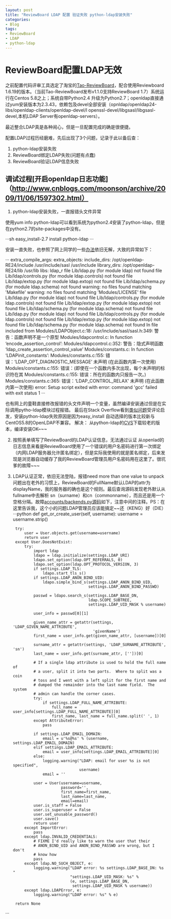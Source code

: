 ```yaml
---
layout: post
title: "ReviewBoard LDAP 配置 验证失败 python-ldap安装失败"
categories:
- Blog
tags:
- ReviewBoard
- LDAP
- python-ldap
---
```

ReviewBoard配置LDAP无效
======================
之前配置代码评审工具选定了淘宝的[Tao-ReviewBoard](http://code.taobao.org/p/tao-reviewboard/wiki/index/)，配合使用Reviewboard 1.6.19的版本。（当前Tao-ReviewBoard发布v1.1.0支持ReviewBoard 1.7）系统运行在Centos 5.8之上；系统自带Python2.4 升级为Python2.7；openldap直接通过yum安装版本为2.3.43，依赖包及devel全部安装（opnldap/openldap24-libs/openldap-clients/openldap-devel/l openssl-devel/libgsasl/libgsasl-devel,本机LDAP Server有openldap-servers）。

最近整合LDAP真是各种闹心，但是一旦配置完成的确是很便捷。

配置LDAP过程历经磨难，先后出现了3个问题，记录于此以备后查：

1. python-ldap安装失败
2. ReviewBoard绑定LDAP失败(问题有点蠢)
3. ReviewBoard验证LDAP信息失败

调试过程[开启openldap日志功能]（http://www.cnblogs.com/moonson/archive/2009/11/06/1597302.html）
----
1. python-ldap安装失败，一直报错头文件异常

使用yum info python-ldap可以看到系统为python2.4安装了python-ldap，但是在python2.7的site-packages中没有。

···sh
easy_install-2.7 install python-ldap
···

安装一直失败，也参照了网上同学的一些[办法](http://nilm61.iteye.com/blog/1779136)依旧无解，大致的异常如下：

···
extra_compile_args: 
extra_objects: 
include_dirs: /opt/openldap-RE24/include /usr/include/sasl /usr/include
library_dirs: /opt/openldap-RE24/lib /usr/lib
libs: ldap_r
file Lib/ldap.py (for module ldap) not found
file Lib/ldap/controls.py (for module ldap.controls) not found
file Lib/ldap/extop.py (for module ldap.extop) not found
file Lib/ldap/schema.py (for module ldap.schema) not found
warning: no files found matching 'Makefile'
warning: no files found matching 'Modules/LICENSE'
file Lib/ldap.py (for module ldap) not found
file Lib/ldap/controls.py (for module ldap.controls) not found
file Lib/ldap/extop.py (for module ldap.extop) not found
file Lib/ldap/schema.py (for module ldap.schema) not found
file Lib/ldap.py (for module ldap) not found
file Lib/ldap/controls.py (for module ldap.controls) not found
file Lib/ldap/extop.py (for module ldap.extop) not found
file Lib/ldap/schema.py (for module ldap.schema) not found
In file included from Modules/LDAPObject.c:18:
/usr/include/sasl/sasl.h:349: 警告：函数声明不是一个原型
Modules/ldapcontrol.c: In function ‘encode_assertion_control’:
Modules/ldapcontrol.c:352: 警告：隐式声明函数 ‘ldap_create_assertion_control_value’
Modules/constants.c: In function ‘LDAPinit_constants’:
Modules/constants.c:155: 错误：‘LDAP_OPT_DIAGNOSTIC_MESSAGE’ 未声明 (在此函数内第一次使用)
Modules/constants.c:155: 错误：(即使在一个函数内多次出现，每个未声明的标识符在其
Modules/constants.c:155: 错误：所在的函数内只报告一次。)
Modules/constants.c:365: 错误：‘LDAP_CONTROL_RELAX’ 未声明 (在此函数内第一次使用)
error: Setup script exited with error: command 'gcc' failed with exit status 1
···

也有网上的童鞋直接修改报错的头文件声明一个变量，虽然编译安装通过但是在实际调用pytho-ldap模块过程报错。
最后在Stack Overflow看到[类似问题]()受评论启发，安装python-ldap失败原因是因为easy_install 自动选择的版本比较新与CentOS5.8的OpenLDAP不兼容。
解决：
从python-ldap的[CVS]()下载较老的版本，编译安装OK~~~

2. 按照表单填写了ReviewBoard的LDAP认证信息，无法通过认证
从openlad的日志信息来看是ReviewBoard使用了一个错误的用户名密码进行第一次绑定（内网LDAP服务器允许匿名绑定），但是实际我使用的就是匿名绑定，后来发现是浏览器自动缓存了我的ReviewBoard管理员用户名密码用在这里了。很坑爹的故障~~~

3. LDAP认证正常，依旧无法登陆，报错need more than one value to unpack
问题出在老外的习惯上，ReviewBoard的FullName默认LDAP的attr为displayName，我的服务器的确也是这个规则。最后查询源码发现老外默认从fullname中去解析 sn（surname）和cn（commonname），而且还是用一个空格分隔。故障[accounts/backends.py源码](https://github.com/reviewboard/reviewboard/blob/b23dd1f809583f02a5062778ecf0955b8ed9a299/reviewboard/accounts/backends.py)如下，注意中间的注释。PS：在这里告诉我，这个小的问题LDAP管理员应该能搞定~~还（KENG）好（DIE）
···python
    def get_or_create_user(self, username):
        username = username.strip()

        try:
            user = User.objects.get(username=username)
            return user
        except User.DoesNotExist:
            try:
                import ldap
                ldapo = ldap.initialize(settings.LDAP_URI)
                ldapo.set_option(ldap.OPT_REFERRALS, 0)
                ldapo.set_option(ldap.OPT_PROTOCOL_VERSION, 3)
                if settings.LDAP_TLS:
                    ldapo.start_tls_s()
                if settings.LDAP_ANON_BIND_UID:
                    ldapo.simple_bind_s(settings.LDAP_ANON_BIND_UID,
                                        settings.LDAP_ANON_BIND_PASSWD)

                passwd = ldapo.search_s(settings.LDAP_BASE_DN,
                                        ldap.SCOPE_SUBTREE,
                                        settings.LDAP_UID_MASK % username)

                user_info = passwd[0][1]

                given_name_attr = getattr(settings, 'LDAP_GIVEN_NAME_ATTRIBUTE',
                                          'givenName')
                first_name = user_info.get(given_name_attr, [username])[0]

                surname_attr = getattr(settings, 'LDAP_SURNAME_ATTRIBUTE', 'sn')
                last_name = user_info.get(surname_attr, [''])[0]

                # If a single ldap attribute is used to hold the full name of
                # a user, split it into two parts.  Where to split was a coin
                # toss and I went with a left split for the first name and
                # dumped the remainder into the last name field.  The system
                # admin can handle the corner cases.
                try:
                    if settings.LDAP_FULL_NAME_ATTRIBUTE:
                        full_name = user_info[settings.LDAP_FULL_NAME_ATTRIBUTE][0]
                        first_name, last_name = full_name.split(' ', 1)
                except AttributeError:
                    pass

                if settings.LDAP_EMAIL_DOMAIN:
                    email = u'%s@%s' % (username, settings.LDAP_EMAIL_DOMAIN)
                elif settings.LDAP_EMAIL_ATTRIBUTE:
                    email = user_info[settings.LDAP_EMAIL_ATTRIBUTE][0]
                else:
                    logging.warning("LDAP: email for user %s is not specified",
                                    username)
                    email = ''

                user = User(username=username,
                            password='',
                            first_name=first_name,
                            last_name=last_name,
                            email=email)
                user.is_staff = False
                user.is_superuser = False
                user.set_unusable_password()
                user.save()
                return user
            except ImportError:
                pass
            except ldap.INVALID_CREDENTIALS:
                # FIXME I'd really like to warn the user that their
                # ANON_BIND_UID and ANON_BIND_PASSWD are wrong, but I don't
                # know how
                pass
            except ldap.NO_SUCH_OBJECT, e:
                logging.warning("LDAP error: %s settings.LDAP_BASE_DN: %s "
                                "settings.LDAP_UID_MASK: %s" %
                                (e, settings.LDAP_BASE_DN,
                                 settings.LDAP_UID_MASK % username))
            except ldap.LDAPError, e:
                logging.warning("LDAP error: %s" % e)

        return None
···
